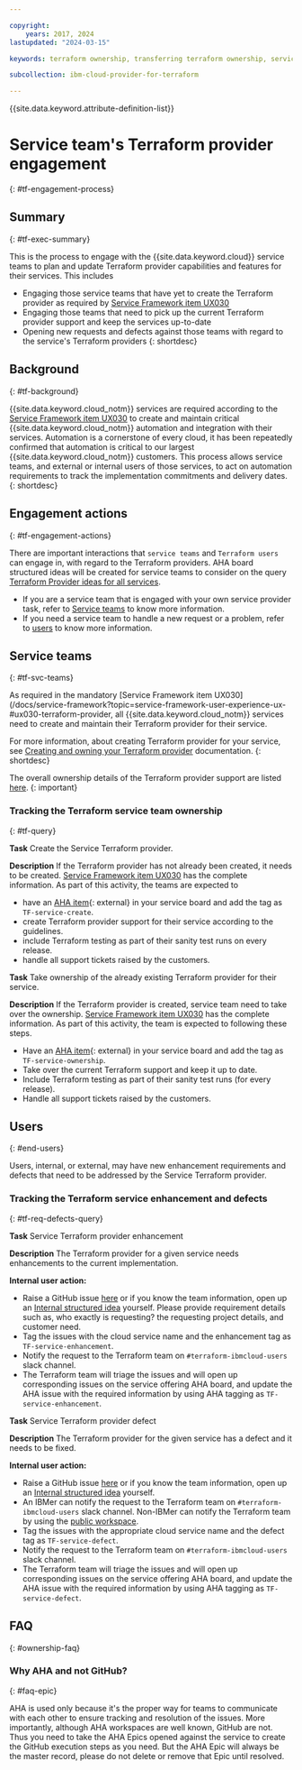 ```yaml
---

copyright:
    years: 2017, 2024
lastupdated: "2024-03-15"

keywords: terraform ownership, transferring terraform ownership, service ownership

subcollection: ibm-cloud-provider-for-terraform

---
```


{{site.data.keyword.attribute-definition-list}}


# Service team's Terraform provider engagement
{: #tf-engagement-process}


## Summary
{: #tf-exec-summary}

This is the process to engage with the {{site.data.keyword.cloud}} service teams to plan and update Terraform provider capabilities and features for their services. This includes
- Engaging those service teams that have yet to create the Terraform provider as required by [Service Framework item UX030](/docs/service-framework?topic=service-framework-user-experience-ux-#ux030-terraform-provider)
- Engaging those teams that need to pick up the current Terraform provider support and keep the services up-to-date
- Opening new requests and defects against those teams with regard to the service's Terraform providers
{: shortdesc}

## Background
{: #tf-background}

{{site.data.keyword.cloud_notm}} services are required according to the [Service Framework item UX030](/docs/service-framework?topic=service-framework-user-experience-ux-#ux030-terraform-provider) to create and maintain critical {{site.data.keyword.cloud_notm}} automation and integration with their services.
Automation is a cornerstone of every cloud, it has been repeatedly confirmed that automation is critical to our largest {{site.data.keyword.cloud_notm}} customers. This process allows service teams, and external or internal users of those services, to act on automation requirements to track the implementation commitments and delivery dates.
{: shortdesc}

## Engagement actions
{: #tf-engagement-actions}

There are important interactions that `service teams` and `Terraform users` can engage in, with regard to the Terraform providers. AHA board structured ideas will be created for service teams to consider on the query [Terraform Provider ideas for all services](https://bigblue.aha.io/bookmarks/custom_pivots/7015632373147204205/7015632562260682181).

- If you are a service team that is engaged with your own service provider task, refer to [Service teams](#tf-svc-teams) to know more information.
- If you need a service team to handle a new request or a problem, refer to [users](#end-users) to know more information.

## Service teams
{: #tf-svc-teams}

As required in the mandatory [Service Framework item UX030](/docs/service-framework?topic=service-framework-user-experience-ux-#ux030-terraform-provider, all {{site.data.keyword.cloud_notm}} services need to create and maintain their Terraform provider for their service. 

For more information, about creating Terraform provider for your service, see [Creating and owning your Terraform provider](/docs/ibm-cloud-provider-for-terraform?topic=ibm-cloud-provider-for-terraform-tf-transfer-ownership) documentation.
{: shortdesc}

The overall ownership details of the Terraform provider support are listed [here](https://github.ibm.com/blueprint/terraform-getting-started/blob/master/Adopters.md).
{: important}

### Tracking the Terraform service team ownership
{: #tf-query}

**Task** Create the Service Terraform provider.

**Description** If the Terraform provider has not already been created, it needs to be created. [Service Framework item UX030](/docs/service-framework?topic=service-framework-user-experience-ux-#ux030-terraform-provider) has the complete information. As part of this activity, the teams are expected to
- have an [AHA item](https://bigblue.aha.io/bookmarks/idea_grids/6978999499627562927/6978999940899169319){: external} in your service board and add the tag as `TF-service-create`.
- create Terraform provider support for their service according to the guidelines.
- include Terraform testing as part of their sanity test runs on every release.
- handle all support tickets raised by the customers.

**Task** Take ownership of the already existing Terraform provider for their service.

**Description** If the Terraform provider is created, service team need to take over the ownership. [Service Framework item UX030](/docs/service-framework?topic=service-framework-user-experience-ux-#ux030-terraform-provider) has the complete information. As part of this activity, the team is expected to following these steps.
- Have an [AHA item](https://bigblue.aha.io/bookmarks/idea_grids/6978999499627562927/6978999940899169319){: external} in your service board and add the tag as `TF-service-ownership`.
- Take over the current Terraform support and keep it up to date.
- Include Terraform testing as part of their sanity test runs (for every release).
- Handle all support tickets raised by the customers.
 

## Users
{: #end-users}

Users, internal, or external, may have new enhancement requirements and defects that need to be addressed by the Service Terraform provider.

### Tracking the Terraform service enhancement and defects
{: #tf-req-defects-query}

**Task** Service Terraform provider enhancement

**Description** The Terraform provider for a given service needs enhancements to the current implementation.

**Internal user action:**

- Raise a GitHub issue [here](https://github.com/IBM-Cloud/terraform-provider-ibm/issues) or if you know the team information, open up an [Internal structured idea](https://internal-ibmcloud.ideas.aha.io/ideas) yourself. Please provide requirement details such as, who exactly is requesting? the requesting project details, and customer need.
- Tag the issues with the cloud service name and the enhancement tag as `TF-service-enhancement`.
- Notify the request to the Terraform team on `#terraform-ibmcloud-users` slack channel.
- The Terraform team will triage the issues and will open up corresponding issues on the service offering AHA board, and update the AHA issue with the required information by using AHA tagging as `TF-service-enhancement`.

**Task** Service Terraform provider defect

**Description** The Terraform provider for the given service has a defect and it needs to be fixed.

**Internal user action:**

- Raise a GitHub issue [here](https://github.com/IBM-Cloud/terraform-provider-ibm/issues) or if you know the team information, open up an [Internal structured idea](https://internal-ibmcloud.ideas.aha.io/ideas) yourself.
- An IBMer can notify the request to the Terraform team on `#terraform-ibmcloud-users` slack channel. Non-IBMer can notify the Terraform team by using the [public workspace](https://ibm-cloud-schematics.slack.com/archives/C4R15M6SZ).
- Tag the issues with the appropriate cloud service name and the defect tag as `TF-service-defect`.
- Notify the request to the Terraform team on `#terraform-ibmcloud-users` slack channel.
- The Terraform team will triage the issues and will open up corresponding issues on the service offering AHA board, and update the AHA issue with the required information by using AHA tagging as `TF-service-defect`.

## FAQ
{: #ownership-faq}

### Why AHA and not GitHub?
{: #faq-epic}

 AHA is used only because it's the proper way for teams to communicate with each other to ensure tracking and resolution of the issues. More importantly, although AHA workspaces are well known, GitHub are not. Thus you need to take the AHA Epics opened against the service to create the GitHub execution steps as you need. But the AHA Epic will always be the master record, please do not delete or remove that Epic until resolved.
